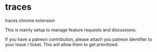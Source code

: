 # traces
traces chrome extension

This is mainly setup to manage feature requests and discussions.

If you have a patreon contribution, please attach you patreon identifier to your Issue / ticket. This will allow them to get prioritized.
